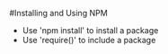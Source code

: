#Installing and Using NPM

* Use 'npm install' to install a package
* Use 'require()' to include a package
